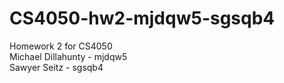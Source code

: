 # CS4050-hw2-mjdqw5-sgsqb4
Homework 2 for CS4050  
Michael Dillahunty - mjdqw5    
Sawyer Seitz - sgsqb4